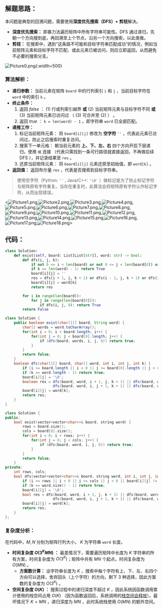 ## 解题思路：

本问题是典型的回溯问题，需要使用**深度优先搜索（DFS）+ 剪枝**解决。

- **深度优先搜索：** 即暴力法遍历矩阵中所有字符串可能性。DFS 通过递归，先朝一个方向搜到底，再回溯至上个节点，沿另一个方向搜索，以此类推。
- **剪枝：** 在搜索中，遇到“这条路不可能和目标字符串匹配成功”的情况，例如当前矩阵元素和目标字符不匹配、或此元素已被访问，则应立即返回，从而避免不必要的搜索分支。

![Picture0.png](https://pic.leetcode-cn.com/1604944042-glmqJO-Picture0.png){:width=500}

### 算法解析：

- **递归参数：** 当前元素在矩阵 `board` 中的行列索引 `i` 和 `j` ，当前目标字符在 `word` 中的索引 `k` 。
- **终止条件：**
  1. 返回 $false$ ： (1) 行或列索引越界 **或** (2) 当前矩阵元素与目标字符不同 **或** (3) 当前矩阵元素已访问过 （ (3) 可合并至 (2) ） 。
  2. 返回 $true$ ： `k = len(word) - 1` ，即字符串 `word` 已全部匹配。
- **递推工作：**
  1. 标记当前矩阵元素： 将 `board[i][j]` 修改为 **空字符** `''` ，代表此元素已访问过，防止之后搜索时重复访问。
  2. 搜索下一单元格： 朝当前元素的 **上、下、左、右** 四个方向开启下层递归，使用 `或` 连接 （代表只需找到一条可行路径就直接返回，不再做后续 DFS ），并记录结果至 `res` 。
  3. 还原当前矩阵元素： 将 `board[i][j]` 元素还原至初始值，即 `word[k]` 。
- **返回值：** 返回布尔量 `res` ，代表是否搜索到目标字符串。

> 使用空字符（Python: `''` , Java/C++: `'\0'` ）做标记是为了防止标记字符与矩阵原有字符重复。当存在重复时，此算法会将矩阵原有字符认作标记字符，从而出现错误。

<![Picture1.png](https://pic.leetcode-cn.com/1600793567-fPZPYj-Picture1.png),![Picture2.png](https://pic.leetcode-cn.com/1600793567-hVwomN-Picture2.png),![Picture3.png](https://pic.leetcode-cn.com/1600793567-yoOQer-Picture3.png),![Picture4.png](https://pic.leetcode-cn.com/1600793567-qyZcNF-Picture4.png),![Picture5.png](https://pic.leetcode-cn.com/1600793567-pvxYVP-Picture5.png),![Picture6.png](https://pic.leetcode-cn.com/1600793567-izfBtb-Picture6.png),![Picture7.png](https://pic.leetcode-cn.com/1600793567-bwnSPQ-Picture7.png),![Picture8.png](https://pic.leetcode-cn.com/1600793567-pnRRIE-Picture8.png),![Picture9.png](https://pic.leetcode-cn.com/1600793567-yQNohz-Picture9.png),![Picture10.png](https://pic.leetcode-cn.com/1600793567-zLOKmi-Picture10.png),![Picture11.png](https://pic.leetcode-cn.com/1600793567-neMJnx-Picture11.png),![Picture12.png](https://pic.leetcode-cn.com/1600793567-dyuEzg-Picture12.png),![Picture13.png](https://pic.leetcode-cn.com/1600793567-lnVDIT-Picture13.png),![Picture14.png](https://pic.leetcode-cn.com/1600793567-tLXXgg-Picture14.png),![Picture15.png](https://pic.leetcode-cn.com/1600793567-VwCJGV-Picture15.png),![Picture16.png](https://pic.leetcode-cn.com/1600793567-aNgVtM-Picture16.png),![Picture17.png](https://pic.leetcode-cn.com/1600793567-EcdfJE-Picture17.png),![Picture18.png](https://pic.leetcode-cn.com/1600793793-PrBQdk-Picture18.png)>

## 代码：

```Python []
class Solution:
    def exist(self, board: List[List[str]], word: str) -> bool:
        def dfs(i, j, k):
            if not 0 <= i < len(board) or not 0 <= j < len(board[0]) or board[i][j] != word[k]: return False
            if k == len(word) - 1: return True
            board[i][j] = ''
            res = dfs(i + 1, j, k + 1) or dfs(i - 1, j, k + 1) or dfs(i, j + 1, k + 1) or dfs(i, j - 1, k + 1)
            board[i][j] = word[k]
            return res

        for i in range(len(board)):
            for j in range(len(board[0])):
                if dfs(i, j, 0): return True
        return False
```

```Java []
class Solution {
    public boolean exist(char[][] board, String word) {
        char[] words = word.toCharArray();
        for(int i = 0; i < board.length; i++) {
            for(int j = 0; j < board[0].length; j++) {
                if (dfs(board, words, i, j, 0)) return true;
            }
        }
        return false;
    }
    boolean dfs(char[][] board, char[] word, int i, int j, int k) {
        if (i >= board.length || i < 0 || j >= board[0].length || j < 0 || board[i][j] != word[k]) return false;
        if (k == word.length - 1) return true;
        board[i][j] = '\0';
        boolean res = dfs(board, word, i + 1, j, k + 1) || dfs(board, word, i - 1, j, k + 1) || 
                      dfs(board, word, i, j + 1, k + 1) || dfs(board, word, i , j - 1, k + 1);
        board[i][j] = word[k];
        return res;
    }
}
```

```C++ []
class Solution {
public:
    bool exist(vector<vector<char>>& board, string word) {
        rows = board.size();
        cols = board[0].size();
        for(int i = 0; i < rows; i++) {
            for(int j = 0; j < cols; j++) {
                if (dfs(board, word, i, j, 0)) return true;
            }
        }
        return false;
    }
private:
    int rows, cols;
    bool dfs(vector<vector<char>>& board, string word, int i, int j, int k) {
        if (i >= rows || i < 0 || j >= cols || j < 0 || board[i][j] != word[k]) return false;
        if (k == word.size() - 1) return true;
        board[i][j] = '\0';
        bool res = dfs(board, word, i + 1, j, k + 1) || dfs(board, word, i - 1, j, k + 1) || 
                      dfs(board, word, i, j + 1, k + 1) || dfs(board, word, i , j - 1, k + 1);
        board[i][j] = word[k];
        return res;
    }
};
```

### 复杂度分析：

在代码中，$M, N$ 分别为矩阵行列大小， $K$ 为字符串 `word` 长度。

- **时间复杂度 $O(3^KMN)$ ：** 最差情况下，需要遍历矩阵中长度为 $K$ 字符串的所有方案，时间复杂度为 $O(3^K)$；矩阵中共有 $MN$ 个起点，时间复杂度为 $O(MN)$ 。
  - **方案数计算：** 设字符串长度为 $K$ ，搜索中每个字符有上、下、左、右四个方向可以选择，舍弃回头（上个字符）的方向，剩下 $3$ 种选择，因此方案数的复杂度为 $O(3^K)$ 。
- **空间复杂度 $O(K)$ ：** 搜索过程中的递归深度不超过 $K$ ，因此系统因函数调用累计使用的栈空间占用 $O(K)$ （因为函数返回后，系统调用的[栈空间会释放](https://leetcode-cn.com/explore/orignial/card/recursion-i/259/complexity-analysis/1223/)）。最坏情况下 $K = MN$ ，递归深度为 $MN$ ，此时系统栈使用 $O(MN)$ 的额外空间。

